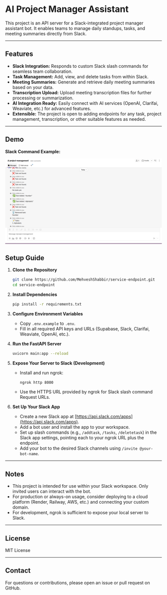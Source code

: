 # AI Project Manager Assistant

This project is an API server for a Slack-integrated project manager assistant bot. It enables teams to manage daily standups, tasks, and meeting summaries directly from Slack.

---

## Features

- **Slack Integration:** Responds to custom Slack slash commands for seamless team collaboration.
- **Task Management:** Add, view, and delete tasks from within Slack.
- **Meeting Summaries:** Generate and retrieve daily meeting summaries based on your data.
- **Transcription Upload:** Upload meeting transcription files for further processing or summarization.
- **AI Integration Ready:** Easily connect with AI services (OpenAI, Clarifai, Weaviate, etc.) for advanced features.
- **Extensible:** The project is open to adding endpoints for any task, project management, transcription, or other suitable features as needed.

---

## Demo

**Slack Command Example:**

![Bot Screenshot](Slack_Channel.png)

## Setup Guide

1. **Clone the Repository**

   ```bash
   git clone https://github.com/MehveshShabbir/service-endpoint.git
   cd service-endpoint
   ```

2. **Install Dependencies**

   ```bash
   pip install -r requirements.txt
   ```

3. **Configure Environment Variables**

   - Copy `.env.example` to `.env`.
   - Fill in all required API keys and URLs (Supabase, Slack, Clarifai, Weaviate, OpenAI, etc.).

4. **Run the FastAPI Server**

   ```bash
   uvicorn main:app --reload
   ```

5. **Expose Your Server to Slack (Development)**

   - Install and run ngrok:
     ```bash
     ngrok http 8000
     ```
   - Use the HTTPS URL provided by ngrok for Slack slash command Request URLs.

6. **Set Up Your Slack App**
   - Create a new Slack app at [https://api.slack.com/apps](https://api.slack.com/apps).
   - Add a bot user and install the app to your workspace.
   - Set up slash commands (e.g., `/addtask`, `/tasks`, `/deletetask`) in the Slack app settings, pointing each to your ngrok URL plus the endpoint.
   - Add your bot to the desired Slack channels using `/invite @your-bot-name`.

---

## Notes

- This project is intended for use within your Slack workspace. Only invited users can interact with the bot.
- For production or always-on usage, consider deploying to a cloud platform (Render, Railway, AWS, etc.) and connecting your custom domain.
- For development, ngrok is sufficient to expose your local server to Slack.

---

## License

MIT License

---

## Contact

For questions or contributions, please open an issue or pull request on GitHub.
